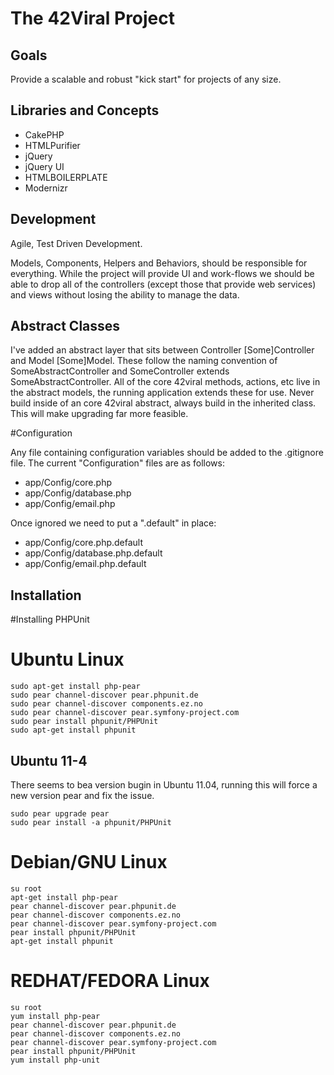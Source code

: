 The 42Viral Project
===================

Goals
-----

Provide a scalable and robust "kick start" for projects of any size.


Libraries and Concepts
----------------------

* CakePHP
* HTMLPurifier
* jQuery
* jQuery UI
* HTMLBOILERPLATE
* Modernizr

Development
-----------

Agile, Test Driven Development.

Models, Components, Helpers and Behaviors, should be responsible for everything. While the project will provide UI and 
work-flows we should be able to drop all of the controllers (except those that provide web services) and views without 
losing the ability to manage the data.

Abstract Classes
----------------

I've added an abstract layer that sits between Controller [Some]Controller and Model [Some]Model. These follow the 
naming convention of SomeAbstractController and SomeController extends SomeAbstractController. All of the core 42viral
methods, actions, etc live in the abstract models, the running application extends these for use. Never build inside 
of an core 42viral abstract, always build in the inherited class. This will make upgrading far more feasible.

#Configuration  

Any file containing configuration variables should be added to the .gitignore file. The current "Configuration" files 
are as follows:

* app/Config/core.php
* app/Config/database.php
* app/Config/email.php

Once ignored we need to put a ".default" in place:

* app/Config/core.php.default
* app/Config/database.php.default
* app/Config/email.php.default

Installation
------------

#Installing PHPUnit

# Ubuntu Linux

    sudo apt-get install php-pear
    sudo pear channel-discover pear.phpunit.de
    sudo pear channel-discover components.ez.no
    sudo pear channel-discover pear.symfony-project.com
    sudo pear install phpunit/PHPUnit
    sudo apt-get install phpunit

## Ubuntu 11-4

There seems to bea version bugin in Ubuntu 11.04, running this will force a new
version pear and fix the issue.

    sudo pear upgrade pear
    sudo pear install -a phpunit/PHPUnit

# Debian/GNU Linux

    su root
    apt-get install php-pear
    pear channel-discover pear.phpunit.de
    pear channel-discover components.ez.no
    pear channel-discover pear.symfony-project.com
    pear install phpunit/PHPUnit
    apt-get install phpunit

# REDHAT/FEDORA Linux

    su root
    yum install php-pear
    pear channel-discover pear.phpunit.de
    pear channel-discover components.ez.no
    pear channel-discover pear.symfony-project.com
    pear install phpunit/PHPUnit
    yum install php-unit


